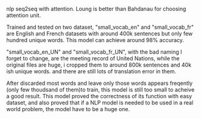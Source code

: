 nlp seq2seq with attention. Loung is better than Bahdanau for choosing attention unit. 

Trained and tested on two dataset, "small_vocab_en" and "small_vocab_fr" are English and French datasets with around 400k sentences but only few hundred unique words. This model can achieve around 98% accuracy. 

"small_vocab_en_UN" and "small_vocab_fr_UN", with the bad naming I forget to change, are the meeting record of United Nations, while the original files are huge, i cropped them to around 800k sentences and 40k ish unique words. and there are still lots of translation error in them.

After discarded most words and leave only those words appears freqently (only few thoudsand of them)to train, this model is still too small to acheive a good result. This model proved the correctness of its function with easy dataset, and also proved that if a NLP model is needed to be used in a real world problem, the model have to be a huge one.
